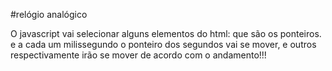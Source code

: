 #relógio analógico

O javascript vai selecionar alguns elementos do html: que são os ponteiros.
e a cada um milissegundo o ponteiro dos segundos vai se mover, e outros 
respectivamente irão se mover de acordo com o andamento!!!  